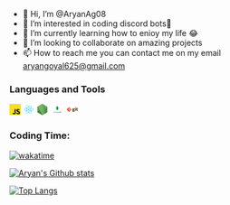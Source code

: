 - 👋 Hi, I’m @AryanAg08
- 👀 I’m interested in coding discord bots🤖
- 🌱 I’m currently learning how to enioy my life 😂
- 💞️ I’m looking to collaborate on amazing projects
- 📫 How to reach me you can contact me on my email aryangoyal625@gmail.com


### Languages and Tools
<code><img height="20" src= "https://github.com/AryanAg08/AryanAg08/blob/main/js.png"></code>
<code><img height="20" src= "https://raw.githubusercontent.com/github/explore/80688e429a7d4ef2fca1e82350fe8e3517d3494d/topics/react/react.png"></code>
<code><img height="20" src= "https://raw.githubusercontent.com/github/explore/80688e429a7d4ef2fca1e82350fe8e3517d3494d/topics/nodejs/nodejs.png"></code>
<code><img height="20" src= "https://github.com/AryanAg08/AryanAg08/blob/main/mongo.png"></code>
<code><img height="20" src="https://raw.githubusercontent.com/github/explore/80688e429a7d4ef2fca1e82350fe8e3517d3494d/topics/git/git.png"></code>

### Coding Time: 
[![wakatime](https://wakatime.com/badge/user/45386be9-c080-4d15-bf25-47dd4b4c0ca3.svg)](https://wakatime.com/@45386be9-c080-4d15-bf25-47dd4b4c0ca3)

[![Aryan's Github stats](https://github-readme-stats.vercel.app/api?username=AryanAg08&theme=dracula&show_icons=true)](https://github.com/anuraghazra/github-readme-stats)

[![Top Langs](https://github-readme-stats.vercel.app/api/top-langs/?username=AryanAg08)](https://github.com/anuraghazra/github-readme-stats)
